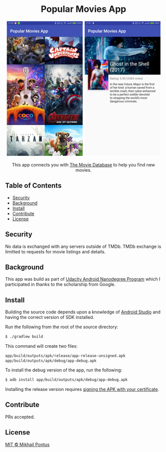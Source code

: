 <h1 align="center">Popular Movies App</h1>

<p align="center">
  <img src="https://github.com/mpontus/PopularMoviesApp/raw/master/media/banner.png" alt="Banner image" height="440" />
</p>

<p align="center">This app connects you with <a href="https://www.themoviedb.org/">The Movie Database</a> to help you find new movies.</center>

## Table of Contents

- [Security](#security)
- [Background](#background)
- [Install](#install)
- [Contribute](#contribute)
- [License](#license)

## Security

No data is exchanged with any servers outside of TMDb. TMDb exchange is limitted to requests for movie listings and details.

## Background

This app was build as part of [Udacity Android Nanodegree Program](https://www.udacity.com/course/android-developer-nanodegree-by-google--nd801) which I participated in thanks to the scholarship from Google.

## Install

Building the source code depends upon a knowledge of [Android Studio](https://developer.android.com/studio/index.html) and having the correct version of SDK installed.

Run the following from the root of the source directory:

```bash
$ ./gradlew build
```

This command will create two files:

```
app/build/outputs/apk/release/app-release-unsigned.apk
app/build/outputs/apk/debug/app-debug.apk
```

To install the debug version of the app, run the following:

```bash
$ adb install app/build/outputs/apk/debug/app-debug.apk
```

Installing the release version requires [signing the APK with your certificate](https://developer.android.com/studio/publish/app-signing.html). 

## Contribute

PRs accepted.

## License

[MIT © Mikhail Pontus](./LICENSE)
